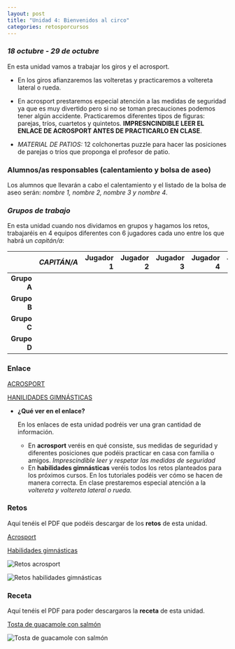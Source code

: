 ```yaml
---
layout: post
title: "Unidad 4: Bienvenidos al circo"
categories: retosporcursos
---
```


### *18 octubre - 29 de octubre*

En esta unidad vamos a trabajar los giros y el acrosport. 

* En los giros afianzaremos las volteretas y practicaremos a voltereta lateral o rueda.
* En acrosport prestaremos especial atención a las medidas de seguridad ya que es muy divertido pero si no se toman precauciones podemos tener algún accidente.           Practicaremos diferentes tipos de figuras: parejas, tríos, cuartetos y quintetos. **IMPRESNCINDIBLE LEER EL ENLACE DE ACROSPORT ANTES DE PRACTICARLO EN CLASE**.


* *MATERIAL DE PATIOS:* 12 colchonertas puzzle para hacer las posiciones de parejas o tríos que proponga el profesor de patio.

### **Alumnos/as responsables (calentamiento y bolsa de aseo)**

Los alumnos que llevarán a cabo el calentamiento y el listado de la bolsa de aseo serán: *nombre 1, nombre 2, nombre 3 y nombre 4*.

### *Grupos de trabajo*

En esta unidad cuando nos dividamos en grupos y hagamos los retos, trabajaréis en 4 equipos diferentes con 6 jugadores cada uno entre los que habrá un *capitán/a*:

|      |*CAPITÁN/A*|Jugador 1|Jugador 2|Jugador 3|Jugador 4|Jugador 5|
|-----:|-----:|-----:|-----:|-----:|----:|----:|
|**Grupo A**|      |      |      |      |     |
|**Grupo B**|      |      |      |      |     |
|**Grupo C**|      |      |      |      |     |
|**Grupo D**|      |      |      |      |     |


### **Enlace** 

[ACROSPORT](https://danieledufis.github.io/acrosport/acrosport)

[HANILIDADES GIMNÁSTICAS](https://danieledufis.github.io/habilidadesgimnasticas/habilidadesgimnasticas)
           
* **¿Qué ver en el enlace?**

  En los enlaces de esta unidad podréis ver una gran cantidad de información. 
  * En **acrosport** veréis en qué consiste, sus medidas de seguridad y diferentes posiciones que podéis practicar en casa con familia o amigos. *Imprescindible leer y     respetar las medidas de seguridad*
  * En **habilidades gimnásticas** veréis todos los retos planteados para los próximos cursos. En los tutoriales podéis ver cómo se hacen de manera correcta. En clase     prestaremos especial atención a la *voltereta y voltereta lateral o rueda.*
  
  
### **Retos** 

Aquí tenéis el PDF que podéis descargar de los **retos** de esta unidad.

[Acrosport](https://danieledufis.github.io/pdfs/Acrosport-retos-4.pdf)

[Habilidades gimnásticas](https://danieledufis.github.io/pdfs/Habilidades-gimn%C3%A1sticas-retos.pdf)

![Retos acrosport](https://danieledufis.github.io/images_text/Acrosport-retos-4_page-0001.jpg)

![Retos habilidades gimnásticas](https://danieledufis.github.io/images_text/Habilidades-gimn%C3%A1sticas-retos_page-0001.jpg)
          
### **Receta** 

Aquí tenéis el PDF para poder descargaros la **receta** de esta unidad.

[Tosta de guacamole con salmón](https://danieledufis.github.io/pdfs/Receta-Tostas%20de%20Guacamole%20de%20Salm%C3%B3n.pdf)

![Tosta de guacamole con salmón](https://danieledufis.github.io/images_text/Receta-Tostas%20de%20Guacamole%20de%20Salm%C3%B3n_page-0001.jpg)

[Acrosport]:../../pdfs/Acrosport-retos-4.pdf
[Habilidades gimnásticas]:../../pdfs/Habilidades-gimn%C3%A1sticas-retos.pdf
[Tosta de guacamole con salmón]:../../pdfs/Receta-Tostas%20de%20Guacamole%20de%20Salm%C3%B3n.pdf
